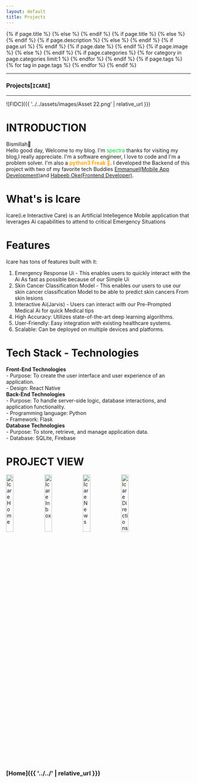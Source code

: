 ```yaml
---
layout: default
title: Projects
---
```


<meta content="{{ site.title }}" property="og:site_name">
{% if page.title %}
  <meta content="{{ page.title }}" property="og:title">
{% else %}
  <meta content="{{ site.title }}" property="og:title">
{% endif %}
{% if page.title %}
  <meta content="article" property="og:type">
{% else %}
  <meta content="website" property="og:type">
{% endif %}
{% if page.description %}
  <meta content="{{ page.description }}" property="og:description">
{% else %}
  <meta content="{{ site.description }}" property="og:description">
{% endif %}
{% if page.url %}
  <meta content="{{ site.url }}{{ page.url }}" property="og:url">
{% endif %}
{% if page.date %}
  <meta content="{{ page.date | date_to_xmlschema }}" property="article:published_time">
  <meta content="{{ site.url }}/about/" property="article:author">
{% endif %}
{% if page.image %}
  <meta content="/img/srcset/{{ page.image }}" property="og:image">
{% else %}
  <meta content="/img/logo-high-resolution.png" property="og:image">
{% endif %}
{% if page.categories %}
  {% for category in page.categories limit:1 %}
  <meta content="{{ category }}" property="article:section">
  {% endfor %}
{% endif %}
{% if page.tags %}
  {% for tag in page.tags %}
  <meta content="{{ tag }}" property="article:tag">
  {% endfor %}
{% endif %}

* * *
### Projects[`ICARE`]
* * *
![FIDC]({{ '../../assets/images/Asset 22.png' | relative_url }})
# INTRODUCTION
Bismillah🤲<br/>
Hello good day, Welcome to my blog. I'm <st style="color: rgb(0, 210, 45);">spectra</st> thanks for visiting my blog,I really appreciate. I'm a software engineer, I love to code and I'm a problem solver. I'm also a <b style="color: rgb(255, 166, 0);">python3 Freak 🤠</b>. I developed the Backend of this project with two of my favorite tech Buddies <a href="https://github.com/chocolaid">Emmanuel(Mobile App Development)</a>and <a href="https://www.linkedin.com/in/habeeb-oke-8569a7248">Habeeb Oke(Frontend Developer)</a>.<br/>
# What's is Icare
Icare(i.e Interactive Care) is an Artificial Intellegence Mobile application that leverages Ai capabilities to attend to critical Emergency Situations 
# Features
Icare has tons of features built with it:
1. Emergency Response Ui - This enables users to quickly interact with the Ai As fast as possible because of our Simple Ui
2. Skin Cancer Classification Model - This enables our users to use our skin cancer classification Model to be able to predict skin cancers From skin lesions
3. Interactive Ai(Jarvis) - Users can interact with our Pre-Prompted Medical Ai for quick Medical tips 
4. High Accuracy: Utilizes state-of-the-art deep learning algorithms.<br/>
5. User-Friendly: Easy integration with existing healthcare systems.<br/>
6. Scalable: Can be deployed on multiple devices and platforms.<br/>

# Tech Stack - Technologies
**Front-End Technologies**<br/>
    - Purpose: To create the user interface and user experience of an application.<br/>
    - Design: React Native<br/>
**Back-End Technologies**<br/>
    - Purpose: To handle server-side logic, database interactions, and application functionality.<br/>
    - Programming language: Python <br/>
    - Framework: Flask<br/>
**Database Technologies**<br/>
    - Purpose: To store, retrieve, and manage application data.<br/>
    - Database: SQLite, Firebase<br/>

# PROJECT VIEW
<img src="{{ '../../assets/images/icare_home.jpg' | relative_url }}" alt="Icare Home" width="20%" height="auto">
<img src="{{ '../../assets/images/Icare_Inbox.jpg' | relative_url }}" alt="Icare Inbox" width="20%" height="auto">
<img src="{{ '../../assets/images/Icare_news.jpg' | relative_url }}" alt="Icare News" width="20%" height="auto">
<img src="{{ '../../assets/images/Icare_directions.jpg' | relative_url }}" alt="Icare Directions" width="20%" height="auto">

### **[Home]({{ '../../' | relative_url }})**